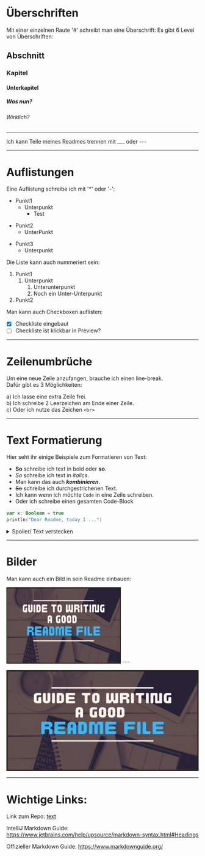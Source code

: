 # Überschriften
Mit einer einzelnen Raute '#' schreibt man eine Überschrift:
Es gibt 6 Level von Überschriften:
## Abschnitt
### Kapitel
#### Unterkapitel
##### Was nun?
###### Wirklich?
___

Ich kann Teile meines Readmes trennen mit ___ oder ---

--- 

# Auflistungen

Eine Auflistung schreibe ich mit '*' oder '-':
* Punkt1
  - Unterpunkt
    - Test
- Punkt2
    - UnterPunkt
* Punkt3
    * Unterpunkt

Die Liste kann auch nummeriert sein:

1. Punkt1
    1. Unterpunkt
       1. Unterunterpunkt
       2. Noch ein Unter-Unterpunkt
2. Punkt2


Man kann auch Checkboxen auflisten:

- [x] Checkliste eingebaut
- [ ] Checkliste ist klickbar in Preview?
___
# Zeilenumbrüche

Um eine neue Zeile anzufangen, brauche ich einen line-break.  
  Dafür gibt es 3 Möglichkeiten:

a) Ich lasse eine extra Zeile frei.  
b) Ich schreibe 2 Leerzeichen am Ende einer Zeile.<br>
c) Oder ich nutze das Zeichen `<br>`

---
# Text Formatierung

Hier seht ihr einige Beispiele zum Formatieren von Text:

- **So** schreibe ich text in bold oder __so__.
- _So_ schreibe ich text in *italics*.
- Man kann das auch ***kombinieren***.
- ~~So~~ schreibe ich durchgestrichenen Text.
- Ich kann wenn ich möchte `Code` in eine Zeile schreiben.
- Oder ich schreibe einen gesamten Code-Block
```Kotlin
var x: Boolean = true
println("Dear Readme, today I ...")
```
<details><summary>Spoiler/ Text verstecken</summary>
Dieser Text wird nur angezeigt wenn ich ihn aufklicke.
</details>

---
# Bilder
Man kann auch ein Bild in sein Readme einbauen:

<img src="Woche-8/Tag-38/Guide-to-writting-a-good-readme-file.png" width="300" height="200" title="Beispiel Bild" alt="Dieses Bild ist aus dem Internet geklaut."/>
---

![Beschreibung für das Bild](Woche-8/Tag-38/Guide-to-writting-a-good-readme-file.png)

___

# Wichtige Links:

Link zum Repo:
[text](https://github.com/SI-Classroom-Batch-016/B16-LiveBeispiele)

IntelliJ Markdown Guide:
https://www.jetbrains.com/help/upsource/markdown-syntax.html#Headings

Offizieller Markdown Guide:
https://www.markdownguide.org/